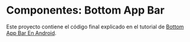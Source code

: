 # Componentes: Bottom App Bar

Este proyecto contiene el código final explicado en el tutorial 
de [Bottom App Bar En Android](https://www.develou.com/bottom-app-bar/).